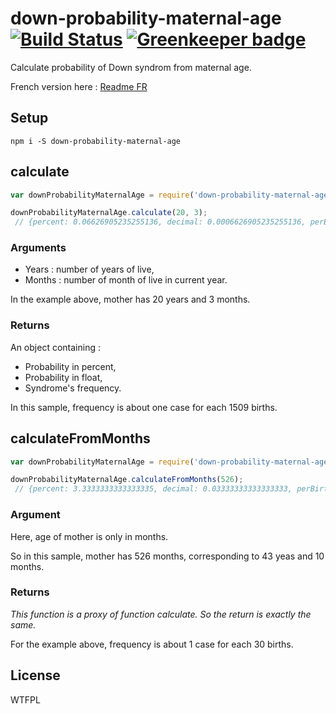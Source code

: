 # down-probability-maternal-age [![Build Status](https://travis-ci.org/MathRobin/down-probability-maternal-age.svg)](https://travis-ci.org/MathRobin/down-probability-maternal-age) [![Greenkeeper badge](https://badges.greenkeeper.io/MathRobin/down-probability-maternal-age.svg)](https://greenkeeper.io/)

Calculate probability of Down syndrom from maternal age.

French version here : [Readme FR](https://github.com/MathRobin/down-probability-maternal-age/blob/master/readme_fr.md)

## Setup

```shell
npm i -S down-probability-maternal-age
```

## calculate

```javascript
var downProbabilityMaternalAge = require('down-probability-maternal-age');

downProbabilityMaternalAge.calculate(20, 3);
 // {percent: 0.06626905235255136, decimal: 0.0006626905235255136, perBirth: '1/1509'}
```

### Arguments

 - Years : number of years of live,
 - Months : number of month of live in current year.

In the example above, mother has 20 years and 3 months.

### Returns

An object containing :
 - Probability in percent,
 - Probability in float,
 - Syndrome's frequency.

In this sample, frequency is about one case for each 1509 births.


## calculateFromMonths

```javascript
var downProbabilityMaternalAge = require('down-probability-maternal-age');

downProbabilityMaternalAge.calculateFromMonths(526);
 // {percent: 3.3333333333333335, decimal: 0.03333333333333333, perBirth: '1/30'}
```

### Argument

Here, age of mother is only in months.

So in this sample, mother has 526 months, corresponding to 43 yeas and 10 months.

### Returns

*This function is a proxy of function calculate. So the return is exactly the same.*

For the example above, frequency is about 1 case for each 30 births.

## License

WTFPL
